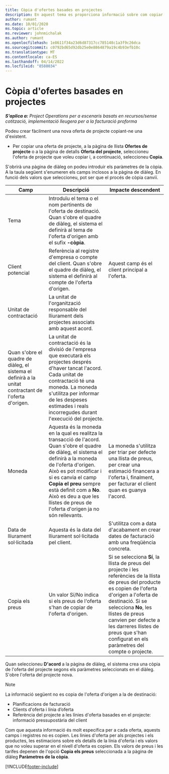 ```yaml
---
title: Còpia d'ofertes basades en projectes
description: En aquest tema es proporciona informació sobre com copiar ofertes basades en projectes al Project Operations.
author: rumant
ms.date: 10/01/2020
ms.topic: article
ms.reviewer: johnmichalak
ms.author: rumant
ms.openlocfilehash: 1e8611f34a23d6d87317cc785148c1a3f9c26dca
ms.sourcegitcommit: c0792bd65d92db25e0e8864879a19c4b93efb10c
ms.translationtype: MT
ms.contentlocale: ca-ES
ms.lasthandoff: 04/14/2022
ms.locfileid: "8588034"
---
```

# <a name="copy-project-based-quotes"></a>Còpia d'ofertes basades en projectes

_**S'aplica a:** Project Operations per a escenaris basats en recursos/sense cotització, implementació lleugera per a la facturació proforma_

Podeu crear fàcilment una nova oferta de projecte copiant-ne una d'existent. 

- Per copiar una oferta de projecte, a la pàgina de llista **Ofertes de projecte** o a la pàgina de detalls **Oferta del projecte**, seleccioneu l'oferta de projecte que voleu copiar i, a continuació, seleccioneu **Copia**.

S'obrirà una pàgina de diàleg on podeu introduir els paràmetres de la còpia. A la taula següent s'enumeren els camps inclosos a la pàgina de diàleg. En funció dels valors que seleccioneu, pot ser que el procés de còpia canviï.

| **Camp** | **Descripció** | **Impacte descendent** |
| --- | --- | --- |
| Tema | Introduïu el tema o el nom pertinents de l'oferta de destinació. Quan s'obre el quadre de diàleg, el sistema el definirà al tema de l'oferta d'origen amb el sufix **-còpia**. | |
| Client potencial | Referència al registre d'empresa o compte del client. Quan s'obre el quadre de diàleg, el sistema el definirà al compte de l'oferta d'origen. | Aquest camp és el client principal a l'oferta. |
| Unitat de contractació | La unitat de l'organització responsable del lliurament dels projectes associats amb aquest acord.
Quan s'obre el quadre de diàleg, el sistema el definirà a la unitat contractant de l'oferta d'origen. | La unitat de contractació és la divisió de l'empresa que executarà els projectes després d'haver tancat l'acord. Cada unitat de contractació té una moneda. La moneda s'utilitza per informar de les despeses estimades i reals incorregudes durant l'execució del projecte. |
| Moneda | Aquesta és la moneda en la qual es realitza la transacció de l'acord. Quan s'obre el quadre de diàleg, el sistema el definirà a la moneda de l'oferta d'origen. Això es pot modificar i si es canvia el camp **Copia el preu** sempre està definit com a **No**. Això es deu a que les llistes de preus de l'oferta d'origen ja no són rellevants. | La moneda s'utilitza per triar per defecte una llista de preus, per crear una estimació financera a l'oferta i, finalment, per facturar el client quan es guanya l'acord. |
| Data de lliurament sol·licitada | Aquesta és la data del lliurament sol·licitada pel client. | S'utilitza com a data d'acabament en crear dates de facturació amb una freqüència concreta. |
| Copia els preus | Un valor Sí/No indica si els preus de l'oferta s'han de copiar de l'oferta d'origen. | Si se selecciona **Sí**, la llista de preus del projecte i les referències de la llista de preus del producte es copien de l'oferta d'origen a l'oferta de destinació. Si se selecciona **No**, les llistes de preus canvien per defecte a les darreres llistes de preus que s'han configurat en els paràmetres del compte o projecte. |

Quan seleccioneu **D'acord** a la pàgina de diàleg, el sistema crea una còpia de l'oferta del projecte segons els paràmetres seleccionats en el diàleg. S'obre l'oferta del projecte nova. 

> [!NOTE]
> La informació següent no es copia de l'oferta d'origen a la de destinació:
>
> - Planificacions de facturació
> - Clients d'oferta i línia d’oferta
> - Referència del projecte a les línies d'oferta basades en el projecte: informació pressupostària del client
>
>Com que aquesta informació és molt específica per a cada oferta, aquests camps i registres no es copien. Les línies d'oferta per als projectes i els productes, les estimacions sobre els detalls de la línia d'oferta i els valors que no voleu superar en el nivell d'oferta es copien. Els valors de preus i les tarifes depenen de l'opció **Copia els preus** seleccionada a la pàgina de diàleg **Paràmetres de la còpia**.


[!INCLUDE[footer-include](../includes/footer-banner.md)]